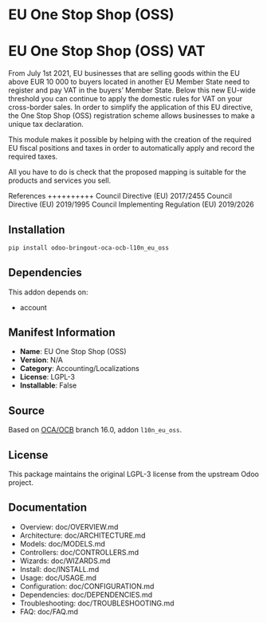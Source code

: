 # EU One Stop Shop (OSS)


EU One Stop Shop (OSS) VAT
==========================

From July 1st 2021, EU businesses that are selling goods within the EU above EUR 10 000 to buyers located in another EU Member State need to register and pay VAT in the buyers’ Member State.
Below this new EU-wide threshold you can continue to apply the domestic rules for VAT on your cross-border sales. In order to simplify the application of this EU directive, the One Stop Shop (OSS) registration scheme allows businesses to make a unique tax declaration.

This module makes it possible by helping with the creation of the required EU fiscal positions and taxes in order to automatically apply and record the required taxes.

All you have to do is check that the proposed mapping is suitable for the products and services you sell.

References
++++++++++
Council Directive (EU) 2017/2455 Council Directive (EU) 2019/1995
Council Implementing Regulation (EU) 2019/2026

    

## Installation

```bash
pip install odoo-bringout-oca-ocb-l10n_eu_oss
```

## Dependencies

This addon depends on:
- account

## Manifest Information

- **Name**: EU One Stop Shop (OSS)
- **Version**: N/A
- **Category**: Accounting/Localizations
- **License**: LGPL-3
- **Installable**: False

## Source

Based on [OCA/OCB](https://github.com/OCA/OCB) branch 16.0, addon `l10n_eu_oss`.

## License

This package maintains the original LGPL-3 license from the upstream Odoo project.

## Documentation

- Overview: doc/OVERVIEW.md
- Architecture: doc/ARCHITECTURE.md
- Models: doc/MODELS.md
- Controllers: doc/CONTROLLERS.md
- Wizards: doc/WIZARDS.md
- Install: doc/INSTALL.md
- Usage: doc/USAGE.md
- Configuration: doc/CONFIGURATION.md
- Dependencies: doc/DEPENDENCIES.md
- Troubleshooting: doc/TROUBLESHOOTING.md
- FAQ: doc/FAQ.md
